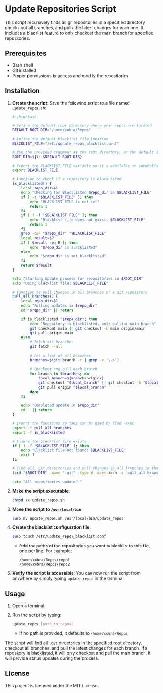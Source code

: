 
# Update Repositories Script

This script recursively finds all git repositories in a specified directory, checks out all branches, and pulls the latest changes for each one. It includes a blacklist feature to only checkout the main branch for specified repositories.

## Prerequisites

- Bash shell
- Git installed
- Proper permissions to access and modify the repositories

## Installation

1. **Create the script**:
   Save the following script to a file named `update_repos.sh`:

   ```bash
   #!/bin/bash

   # Define the default root directory where your repos are located
   DEFAULT_ROOT_DIR="/home/cobra/Repos"

   # Define the default blacklist file location
   BLACKLIST_FILE="/etc/update_repos_blacklist.conf"

   # Use the provided argument as the root directory, or the default if none is provided
   ROOT_DIR=${1:-$DEFAULT_ROOT_DIR}

   # Export the BLACKLIST_FILE variable so it's available in subshells
   export BLACKLIST_FILE

   # Function to check if a repository is blacklisted
   is_blacklisted() {
       local repo_dir=$1
       echo "Checking for Blacklisted $repo_dir in $BLACKLIST_FILE"
       if [ -z "$BLACKLIST_FILE" ]; then
           echo "BLACKLIST_FILE is not set"
           return 1
       fi
       if [ ! -f "$BLACKLIST_FILE" ]; then
           echo "Blacklist file does not exist: $BLACKLIST_FILE"
           return 1
       fi
       grep -qxF "$repo_dir" "$BLACKLIST_FILE"
       local result=$?
       if [ $result -eq 0 ]; then
           echo "$repo_dir is blacklisted"
       else
           echo "$repo_dir is not blacklisted"
       fi
       return $result
   }

   echo "Starting update process for repositories in $ROOT_DIR"
   echo "Using blacklist file: $BLACKLIST_FILE"

   # Function to pull changes in all branches of a git repository
   pull_all_branches() {
       local repo_dir=$1
       echo "Pulling updates in $repo_dir"
       cd "$repo_dir" || return
       
       if is_blacklisted "$repo_dir"; then
           echo "Repository is blacklisted, only pulling main branch"
           git checkout main || git checkout -b main origin/main
           git pull origin main
       else
           # Fetch all branches
           git fetch --all
           
           # Get a list of all branches
           branches=$(git branch -r | grep -v '\->')
           
           # Checkout and pull each branch
           for branch in $branches; do
               local_branch=${branch#origin/}
               git checkout "$local_branch" || git checkout -b "$local_branch" "origin/$local_branch"
               git pull origin "$local_branch"
           done
       fi
       
       echo "Completed update in $repo_dir"
       cd - || return
   }

   # Export the functions so they can be used by find -exec
   export -f pull_all_branches
   export -f is_blacklisted

   # Ensure the blacklist file exists
   if [ ! -f "$BLACKLIST_FILE" ]; then
       echo "Blacklist file not found: $BLACKLIST_FILE"
       exit 1
   fi

   # Find all .git directories and pull changes in all branches in their parent directories
   find "$ROOT_DIR" -name ".git" -type d -exec bash -c 'pull_all_branches "$(dirname "{}")"' \;

   echo "All repositories updated."
   ```

2. **Make the script executable**:
   ```bash
   chmod +x update_repos.sh
   ```

3. **Move the script to `/usr/local/bin`**:
   ```bash
   sudo mv update_repos.sh /usr/local/bin/update_repos
   ```

4. **Create the blacklist configuration file**:
   ```bash
   sudo touch /etc/update_repos_blacklist.conf
   ```

   - Add the paths of the repositories you want to blacklist to this file, one per line. For example:
     ```
     /home/cobra/Repos/repo1
     /home/cobra/Repos/repo2
     ```

5. **Verify the script is accessible**:
   You can now run the script from anywhere by simply typing `update_repos` in the terminal.

## Usage

1. Open a terminal.
2. Run the script by typing:
   ```bash
   update_repos [path_to_repos]
   ```

   - If no path is provided, it defaults to `/home/cobra/Repos`.

The script will find all `.git` directories in the specified root directory, checkout all branches, and pull the latest changes for each branch. If a repository is blacklisted, it will only checkout and pull the main branch. It will provide status updates during the process.

## License

This project is licensed under the MIT License.
